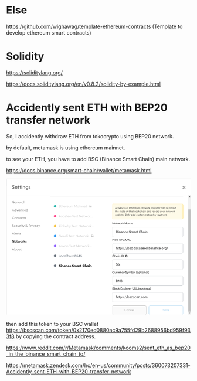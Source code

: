 # Else 
https://github.com/wighawag/template-ethereum-contracts (Template to develop ethereum smart contracts)


# Solidity
https://soliditylang.org/

https://docs.soliditylang.org/en/v0.8.2/solidity-by-example.html

# Accidently sent ETH with BEP20 transfer network

So, I accidently withdraw ETH from tokocrypto using BEP20 network.

by default, metamask is using ethereum mainnet.

to see your ETH, you have to add BSC (Binance Smart Chain) main network.

https://docs.binance.org/smart-chain/wallet/metamask.html


![BSC](./images/Screenshot_2021-03-07_17-06-12.png)

then add this token to your BSC wallet https://bscscan.com/token/0x2170ed0880ac9a755fd29b2688956bd959f933f8 by copying the contract address.

https://www.reddit.com/r/Metamask/comments/kooms2/sent_eth_as_bep20_in_the_binance_smart_chain_to/

https://metamask.zendesk.com/hc/en-us/community/posts/360073207331-Accidently-sent-ETH-with-BEP20-transfer-network
